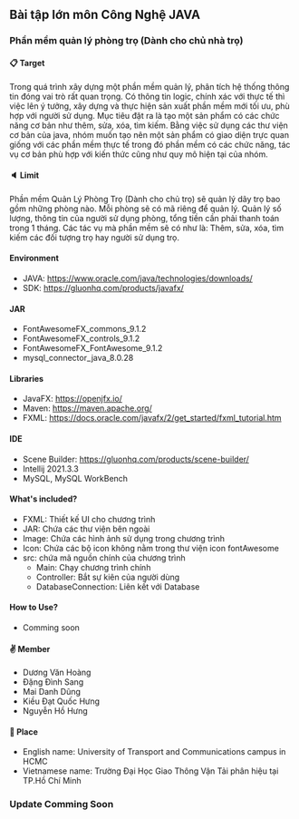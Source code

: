 ## Bài tập lớn môn **Công Nghệ JAVA**

### Phần mềm quản lý phòng trọ (Dành cho chủ nhà trọ)

#### :clipboard: Target

Trong quá trình xây dựng một phần mềm quản lý, phân tích hệ thống thông tin đóng vai trò rất quan trọng. Có thông tin logic, chính xác với thực tế thì việc lên ý tưởng, xây dựng và thực hiện sản xuất phần mềm mới tối ưu, phù hợp với người sử dụng. Mục tiêu đặt ra là tạo một sản phẩm có các chức năng cơ bản như thêm, sửa, xóa, tìm kiếm. Bằng việc sử dụng các thư viện cơ bản của java, nhóm muốn tạo nên một sản phẩm có giao diện trực quan giống với các phần mềm thực tế trong đó phần mềm có các chức năng, tác vụ cơ bản phù hợp với kiến thức cũng như quy mô hiện tại của nhóm.

#### :speaker: Limit

Phần mềm Quản Lý Phòng Trọ (Dành cho chủ trọ) sẽ quản lý dãy trọ bao gồm những phòng nào. Mỗi phòng sẽ có mã riêng để quản lý. Quản lý số lượng, thông tin của người sử dụng phòng, tổng tiền cần phải thanh toán trong 1 tháng. Các tác vụ mà phần mềm sẽ có như là: Thêm, sửa, xóa, tìm kiếm các đối tượng trọ hay người sử dụng trọ.

#### Environment

- JAVA: https://www.oracle.com/java/technologies/downloads/
- SDK: https://gluonhq.com/products/javafx/

#### JAR
- FontAwesomeFX_commons_9.1.2
- FontAwesomeFX_controls_9.1.2
- FontAwesomeFX_FontAwesome_9.1.2
- mysql_connector_java_8.0.28

#### Libraries
- JavaFX: https://openjfx.io/
- Maven: https://maven.apache.org/
- FXML: https://docs.oracle.com/javafx/2/get_started/fxml_tutorial.htm

#### IDE
- Scene Builder: https://gluonhq.com/products/scene-builder/
- Intellij 2021.3.3
- MySQL, MySQL WorkBench

#### What's included?
- FXML: Thiết kế UI cho chương trình
- JAR: Chứa các thư viện bên ngoài
- Image: Chứa các hình ảnh sử dụng trong chương trình
- Icon: Chứa các bộ icon không nằm trong thư viện icon fontAwesome
- src: chứa mã nguồn chính của chương trình
    - Main: Chạy chương trình chính
    - Controller: Bắt sự kiên của người dùng
    - DatabaseConnection: Liên kết với Database

#### How to Use?
- Comming soon

#### :v: Member
- Dương Văn Hoàng
- Đặng Đình Sang
- Mai Danh Dũng
- Kiều Đạt Quốc Hưng
- Nguyễn Hồ Hưng

#### :mag_right: Place
- English name: University of Transport and Communications campus in HCMC
- Vietnamese name: Trường Đại Học Giao Thông Vận Tải phân hiệu tại TP.Hồ Chí Minh

### Update Comming Soon

